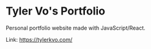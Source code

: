 # Tyler Vo's Portfolio

Personal portfolio website made with JavaScript/React.

Link: https://tylerkvo.com/
